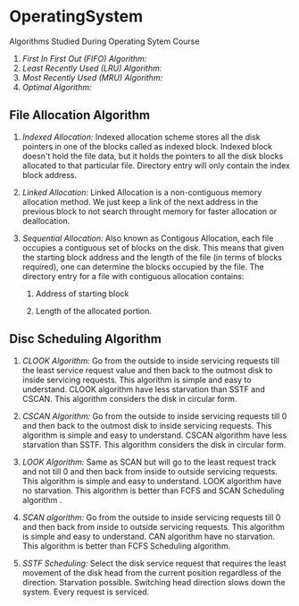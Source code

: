 # OperatingSystem
Algorithms Studied During Operating Sytem Course
1. *First In First Out (FIFO) Algorithm:*
2. *Least Recently Used (LRU) Algorithm:*
3. *Most Recently Used (MRU) Algorithm:*
4. *Optimal Algorithm:*

## File Allocation Algorithm
1. *Indexed Allocation:* Indexed allocation scheme stores all the disk pointers in one of the blocks called as indexed block. Indexed block doesn't hold the file data, but it holds the pointers to all the disk blocks allocated to that particular file. Directory entry will only contain the index block address.

2. *Linked Allocation:* Linked Allocation is a non-contiguous memory allocation method. We just keep a link of the next 
address in the previous block to not search throught memory for faster allocation or deallocation.

3. *Sequential Allocation:* Also known as Contigous Allocation, each file occupies a contiguous set of blocks on the disk.  This means that given the starting block address and the length of the file (in terms of blocks required), one can determine the blocks occupied by the file. The directory entry for a file with contiguous allocation contains:

    1. Address of starting block
 
    2. Length of the allocated portion.

## Disc Scheduling Algorithm
1. *CLOOK Algorithm:* Go from the outside to inside servicing requests till the least service request
value and then back to the outmost disk to inside servicing requests. This algorithm is simple and 
easy to understand. CLOOK algorithm have less starvation than SSTF and CSCAN.
This algorithm considers the disk in circular form.

2. *CSCAN Algorithm:* Go from the outside to inside servicing requests till 0 and then back to the outmost disk
to inside servicing requests. This algorithm is simple and easy to understand. CSCAN algorithm have
less starvation than SSTF. This algorithm considers the disk in circular form.

3. *LOOK Algorithm:* Same as SCAN but will go to the least request track and not till 0 
and then back from inside to outside servicing requests. This algorithm is simple and easy to 
understand. LOOK algorithm have no starvation. This algorithm is better than FCFS and SCAN 
Scheduling algorithm .

4. *SCAN algorithm:* Go from the outside to inside servicing requests till 0 and then back from inside
to outside servicing requests. This algorithm is simple and easy to understand. CAN algorithm have
no starvation. This algorithm is better than FCFS Scheduling algorithm.

5. *SSTF Scheduling:* Select the disk service request that requires the least movement of the disk head
from the current position regardless of the direction. Starvation possible. 
Switching head direction slows down the system. Every request is serviced.
